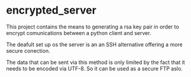 # encrypted_server
This project contains the means to generating a rsa key pair in order to encrypt comunications
between a python client and server.

The deafult set up os the server is an an SSH alternative offering a more secure conection.

The data that can be sent via this method is only limited by the fact that it needs to be encoded
via UTF-8. So it can be used as a secure FTP aslo.
